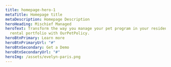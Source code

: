 ```yaml
---
title: homepage-hero-1
metaTitle: Homepage title
metaDescription: Homepage Description
heroHeading: Mischief Managed
heroText: Transform the way you manage your pet program in your residential
  rental portfolio with OurPetPolicy.
heroBtnPrimary: Learn more
heroBtnPrimaryUrl: "#"
heroBtnSecondary: Get a Demo
heroBtnSecondaryUrl: "#"
heroImg: /assets/evelyn-paris.png
---
```

